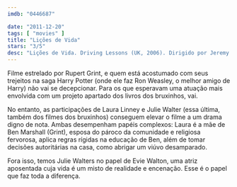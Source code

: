 ```yaml
---
imdb: "0446687"

date: "2011-12-20"
tags: [ "movies" ]
title: "Lições de Vida"
stars: "3/5"
desc: "Lições de Vida. Driving Lessons (UK, 2006). Dirigido por Jeremy Brock. Escrito por Jeremy Brock. Com Rupert Grint, Fay Cohen, Ruby Mortlock, Don Wetherhead, Laura Linney, Oliver Milburn, Tamsin Egerton, Nicholas Farrell, Jim Norton."
---
```

Filme estrelado por Rupert Grint, e quem está acostumado com seus trejeitos na saga Harry Potter (onde ele faz Ron Weasley, o melhor amigo de Harry) não vai se decepcionar. Para os que esperavam uma atuação mais envolvida com um projeto apartado dos livros dos bruxinhos, vai.

No entanto, as participações de Laura Linney e Julie Walter (essa última, também dos filmes dos bruxinhos) conseguem elevar o filme a um drama digno de nota. Ambas desempenham papéis complexos: Laura é a mãe de Ben Marshall (Grint), esposa do pároco da comunidade e religiosa fervorosa, aplica regras rígidas na educação de Ben, além de tomar decisões autoritárias na casa, como abrigar um viúvo desamparado.

Fora isso, temos Julie Walters no papel de Evie Walton, uma atriz aposentada cuja vida é um misto de realidade e encenação. Esse é o papel que faz toda a diferença.


